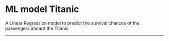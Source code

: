 # ML model Titanic
A Linear Regression model to predict the survival chances of the passengers aboard the Titanic

----------------------------------------------------------------------------------------------------------------
